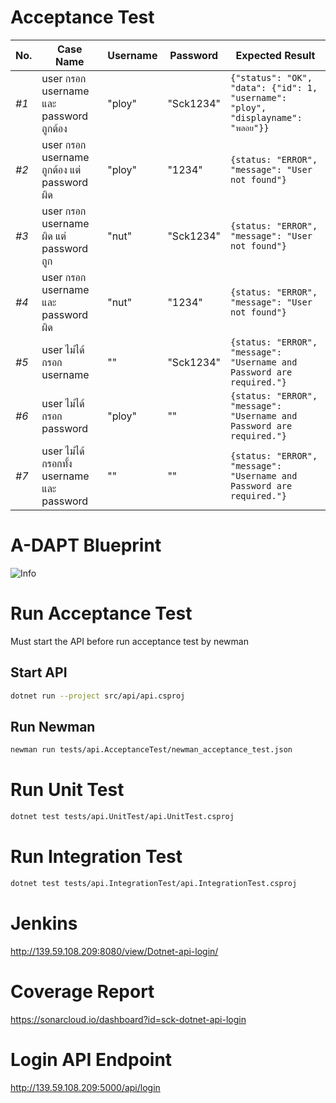 # Acceptance Test
No. | Case Name | Username | Password | Expected Result
--- | --- | --- | --- | ---
*#1* | user กรอก username และ password ถูกต้อง | "ploy" | "Sck1234" | `{"status": "OK", "data": {"id": 1, "username": "ploy", "displayname": "พลอย"}}`
*#2* | user กรอก username ถูกต้อง แต่ password ผิด | "ploy" | "1234" | `{status: "ERROR", "message": "User not found"}`
*#3* | user กรอก username ผิด แต่ password ถูก | "nut" | "Sck1234" | `{status: "ERROR", "message": "User not found"}`
*#4* | user กรอก username และ password ผิด | "nut" | "1234" | `{status: "ERROR", "message": "User not found"}`
*#5* | user ไม่ได้กรอก username | "" | "Sck1234" | `{status: "ERROR", "message": "Username and Password are required."}`
*#6* | user ไม่ได้กรอก password | "ploy" | "" | `{status: "ERROR", "message": "Username and Password are required."}`
*#7* | user ไม่ได้กรอกทั้ง username และ password | "" | "" | `{status: "ERROR", "message": "Username and Password are required."}`

# A-DAPT Blueprint

![Info](https://raw.githubusercontent.com/zyracuze/dotnet-api-login/master/adapt.jpg)

# Run Acceptance Test
Must start the API before run acceptance test by newman

## Start API
```sh
dotnet run --project src/api/api.csproj
```

## Run Newman
```sh
newman run tests/api.AcceptanceTest/newman_acceptance_test.json
```

# Run Unit Test
```sh
dotnet test tests/api.UnitTest/api.UnitTest.csproj
```

# Run Integration Test
```sh
dotnet test tests/api.IntegrationTest/api.IntegrationTest.csproj
```

# Jenkins
http://139.59.108.209:8080/view/Dotnet-api-login/

# Coverage Report
https://sonarcloud.io/dashboard?id=sck-dotnet-api-login

# Login API Endpoint
http://139.59.108.209:5000/api/login